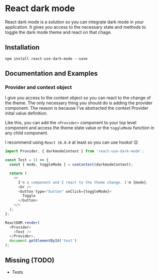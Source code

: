 # React dark mode

React dark mode is a solution so you can integrate dark mode in your application. It gives you access to the necessary
state and methods to toggle the dark mode theme and react on that chage.

## Installation

```shell
npm install react-use-dark-mode --save
```

## Documentation and Examples

### Provider and context object

I give you access to the context object so you can react to the change of the theme.
The only necessary thing you should do is adding the provider component. The reason is because I've
abstracted the context Provider inital value definition.

Like this, you can add the `<Provider>` component to your top level component and access the theme state
value or the `toggleMode` function in any child component.

I recommend using `React 16.8.0` at least so you can use hooks! 😌

```javascript
import Provider, { darkmodeContext } from 'react-use-dark-mode';

const Test = () => {
  const { mode, toggleMode } = useContext(darkmodeContext);

  return (
    <>
      I'm a component and I react to the theme change. I'm {mode}.
      <br />
      <button type="button" onClick={toggleMode}>
        Toggle
      </button>
    </>
  );
};

ReactDOM.render(
  <Provider>
    <Test />
  </Provider>,
  document.getElementById('test')
);
```

## Missing (TODO)
- Tests
